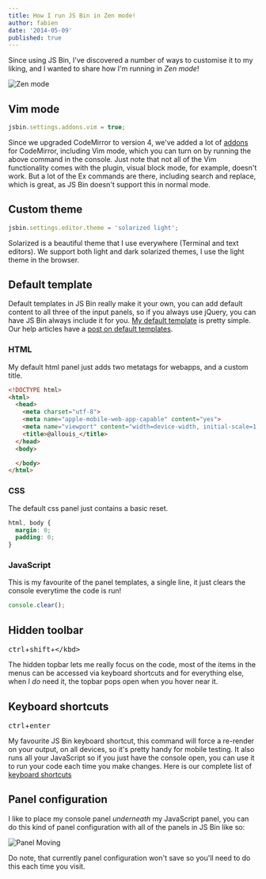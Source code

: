 ```yaml
---
title: How I run JS Bin in Zen mode!
author: fabien
date: '2014-05-09'
published: true
---
```



Since using JS Bin, I've discovered a number of ways to customise it to my liking, and I wanted to share how I'm running in *Zen mode*!

![Zen mode](/images/jsbin-zen-mode-1.png)

## Vim mode

```javascript
jsbin.settings.addons.vim = true;
```

Since we upgraded CodeMirror to version 4, we've added a lot of [addons](/blog/twdtw-2#userenabledaddons) for
CodeMirror, including Vim mode, which you can turn on by running the above command
in the console. Just note that not all of the Vim functionality comes with the plugin,
visual block mode, for example, doesn't work. But a lot of the Ex commands are there,
including search and replace, which is great, as JS Bin doesn't support this in normal mode.

## Custom theme

```javascript
jsbin.settings.editor.theme = 'solarized light';
```

Solarized is a beautiful theme that I use everywhere (Terminal and text editors). We support
both light and dark solarized themes, I use the light theme in the browser.

## Default template

Default templates in JS Bin really make it your own, you can add default content
to all three of the input panels, so if you always use jQuery, you can have JS Bin
always include it for you. [My default template](http://jsbin.com/allouis-template/1/edit?html,css,js)
is pretty simple. Our help articles have a [post on default templates](/help/defaults-in-bins).

### HTML

My default html panel just adds two metatags for webapps, and a custom title.

```html
<!DOCTYPE html>
<html>
  <head>
    <meta charset="utf-8">
    <meta name="apple-mobile-web-app-capable" content="yes">
    <meta name="viewport" content="width=device-width, initial-scale=1, user-scalable=no">
    <title>@allouis_</title>
  </head>
  <body>

  </body>
</html>
```

### CSS

The default css panel just contains a basic reset.

```css
html, body {
  margin: 0;
  padding: 0;
}
```

### JavaScript

This is my favourite of the panel templates, a single line, it just clears the console everytime
the code is run!

```javascript
console.clear();
```

## Hidden toolbar

<kbd>ctrl</kbd>+<kbd>shift</kbd>+<kbd>\</kbd>

The hidden topbar lets me really focus on the code, most of the items in the menus
can be accessed via keyboard shortcuts and for everything else, when I *do* need
it, the topbar pops open when you hover near it.

## Keyboard shortcuts

<kbd>ctrl</kbd>+<kbd>enter</kbd>

My favourite JS Bin keyboard shortcut, this command will force a re-render on your output, on
all devices, so it's pretty handy for mobile testing. It also runs all your JavaScript
so if you just have the console open, you can use it to run your code each time
you make changes. Here is our complete list of [keyboard shortcuts](/help/keyboard-shortcuts)

## Panel configuration

I like to place my console panel *underneath* my JavaScript panel, you can do this
kind of panel configuration with all of the panels in JS Bin like so:

![Panel Moving](/images/panel-configure.gif)

Do note, that currently panel configuration won't save so you'll need to do this
each time you visit.
